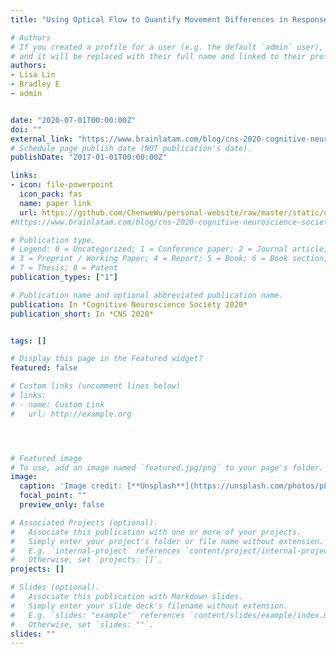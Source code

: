```yaml
---
title: "Using Optical Flow to Quantify Movement Differences in Responses to Emotional Stimuli Among People with Schizophrenia and Controls"

# Authors
# If you created a profile for a user (e.g. the default `admin` user), write the username (folder name) here 
# and it will be replaced with their full name and linked to their profile.
authors:
- Lisa Lin
- Bradley E
- admin


date: "2020-07-01T00:00:00Z"
doi: ""
external_link: "https://www.brainlatam.com/blog/cns-2020-cognitive-neuroscience-society-poster-session-c1-c69-1268"
# Schedule page publish date (NOT publication's date).
publishDate: "2017-01-01T00:00:00Z"

links:
- icon: file-powerpoint
  icon_pack: fas
  name: paper link
  url: https://github.com/ChenweWu/personal-website/raw/master/static/uploads/resume.pdf
#https://www.brainlatam.com/blog/cns-2020-cognitive-neuroscience-society-poster-session-c1-c69-1268

# Publication type.
# Legend: 0 = Uncategorized; 1 = Conference paper; 2 = Journal article;
# 3 = Preprint / Working Paper; 4 = Report; 5 = Book; 6 = Book section;
# 7 = Thesis; 8 = Patent
publication_types: ["1"]

# Publication name and optional abbreviated publication name.
publication: In *Cognitive Neuroscience Society 2020*
publication_short: In *CNS 2020*


tags: []

# Display this page in the Featured widget?
featured: false

# Custom links (uncomment lines below)
# links:
# - name: Custom Link
#   url: http://example.org




# Featured image
# To use, add an image named `featured.jpg/png` to your page's folder. 
image:
  caption: 'Image credit: [**Unsplash**](https://unsplash.com/photos/pLCdAaMFLTE)'
  focal_point: ""
  preview_only: false

# Associated Projects (optional).
#   Associate this publication with one or more of your projects.
#   Simply enter your project's folder or file name without extension.
#   E.g. `internal-project` references `content/project/internal-project/index.md`.
#   Otherwise, set `projects: []`.
projects: []

# Slides (optional).
#   Associate this publication with Markdown slides.
#   Simply enter your slide deck's filename without extension.
#   E.g. `slides: "example"` references `content/slides/example/index.md`.
#   Otherwise, set `slides: ""`.
slides: ""
---
```


